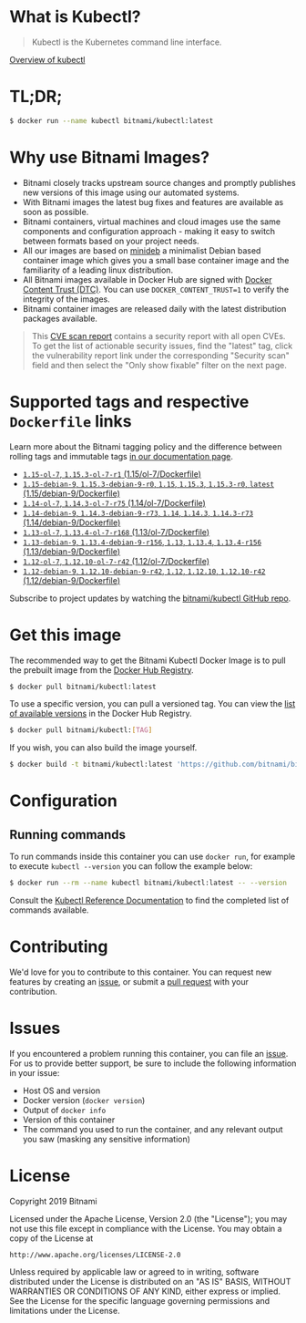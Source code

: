 
# What is Kubectl?

> Kubectl is the Kubernetes command line interface.

[Overview of kubectl](https://kubernetes.io/docs/reference/kubectl/overview/)

# TL;DR;

```bash
$ docker run --name kubectl bitnami/kubectl:latest
```

# Why use Bitnami Images?

* Bitnami closely tracks upstream source changes and promptly publishes new versions of this image using our automated systems.
* With Bitnami images the latest bug fixes and features are available as soon as possible.
* Bitnami containers, virtual machines and cloud images use the same components and configuration approach - making it easy to switch between formats based on your project needs.
* All our images are based on [minideb](https://github.com/bitnami/minideb) a minimalist Debian based container image which gives you a small base container image and the familiarity of a leading linux distribution.
* All Bitnami images available in Docker Hub are signed with [Docker Content Trust (DTC)](https://docs.docker.com/engine/security/trust/content_trust/). You can use `DOCKER_CONTENT_TRUST=1` to verify the integrity of the images.
* Bitnami container images are released daily with the latest distribution packages available.


> This [CVE scan report](https://quay.io/repository/bitnami/kubectl?tab=tags) contains a security report with all open CVEs. To get the list of actionable security issues, find the "latest" tag, click the vulnerability report link under the corresponding "Security scan" field and then select the "Only show fixable" filter on the next page.

# Supported tags and respective `Dockerfile` links

Learn more about the Bitnami tagging policy and the difference between rolling tags and immutable tags [in our documentation page](https://docs.bitnami.com/containers/how-to/understand-rolling-tags-containers/).


* [`1.15-ol-7`, `1.15.3-ol-7-r1` (1.15/ol-7/Dockerfile)](https://github.com/bitnami/bitnami-docker-kubectl/blob/1.15.3-ol-7-r1/1.15/ol-7/Dockerfile)
* [`1.15-debian-9`, `1.15.3-debian-9-r0`, `1.15`, `1.15.3`, `1.15.3-r0`, `latest` (1.15/debian-9/Dockerfile)](https://github.com/bitnami/bitnami-docker-kubectl/blob/1.15.3-debian-9-r0/1.15/debian-9/Dockerfile)
* [`1.14-ol-7`, `1.14.3-ol-7-r75` (1.14/ol-7/Dockerfile)](https://github.com/bitnami/bitnami-docker-kubectl/blob/1.14.3-ol-7-r75/1.14/ol-7/Dockerfile)
* [`1.14-debian-9`, `1.14.3-debian-9-r73`, `1.14`, `1.14.3`, `1.14.3-r73` (1.14/debian-9/Dockerfile)](https://github.com/bitnami/bitnami-docker-kubectl/blob/1.14.3-debian-9-r73/1.14/debian-9/Dockerfile)
* [`1.13-ol-7`, `1.13.4-ol-7-r168` (1.13/ol-7/Dockerfile)](https://github.com/bitnami/bitnami-docker-kubectl/blob/1.13.4-ol-7-r168/1.13/ol-7/Dockerfile)
* [`1.13-debian-9`, `1.13.4-debian-9-r156`, `1.13`, `1.13.4`, `1.13.4-r156` (1.13/debian-9/Dockerfile)](https://github.com/bitnami/bitnami-docker-kubectl/blob/1.13.4-debian-9-r156/1.13/debian-9/Dockerfile)
* [`1.12-ol-7`, `1.12.10-ol-7-r42` (1.12/ol-7/Dockerfile)](https://github.com/bitnami/bitnami-docker-kubectl/blob/1.12.10-ol-7-r42/1.12/ol-7/Dockerfile)
* [`1.12-debian-9`, `1.12.10-debian-9-r42`, `1.12`, `1.12.10`, `1.12.10-r42` (1.12/debian-9/Dockerfile)](https://github.com/bitnami/bitnami-docker-kubectl/blob/1.12.10-debian-9-r42/1.12/debian-9/Dockerfile)

Subscribe to project updates by watching the [bitnami/kubectl GitHub repo](https://github.com/bitnami/bitnami-docker-kubectl).

# Get this image

The recommended way to get the Bitnami Kubectl Docker Image is to pull the prebuilt image from the [Docker Hub Registry](https://hub.docker.com/r/bitnami/kubectl).

```bash
$ docker pull bitnami/kubectl:latest
```

To use a specific version, you can pull a versioned tag. You can view the [list of available versions](https://hub.docker.com/r/bitnami/kubectl/tags/) in the Docker Hub Registry.

```bash
$ docker pull bitnami/kubectl:[TAG]
```

If you wish, you can also build the image yourself.

```bash
$ docker build -t bitnami/kubectl:latest 'https://github.com/bitnami/bitnami-docker-kubectl.git#master:1.15/debian-9'
```

# Configuration

## Running commands

To run commands inside this container you can use `docker run`, for example to execute `kubectl --version` you can follow the example below:

```bash
$ docker run --rm --name kubectl bitnami/kubectl:latest -- --version
```

Consult the [Kubectl Reference Documentation](https://kubernetes.io/docs/reference/generated/kubectl/kubectl-commands) to find the completed list of commands available.

# Contributing

We'd love for you to contribute to this container. You can request new features by creating an [issue](https://github.com/bitnami/bitnami-docker-kubectl/issues), or submit a [pull request](https://github.com/bitnami/bitnami-docker-kubectl/pulls) with your contribution.

# Issues

If you encountered a problem running this container, you can file an [issue](https://github.com/bitnami/bitnami-docker-kubectl/issues). For us to provide better support, be sure to include the following information in your issue:

- Host OS and version
- Docker version (`docker version`)
- Output of `docker info`
- Version of this container
- The command you used to run the container, and any relevant output you saw (masking any sensitive information)

# License

Copyright 2019 Bitnami

Licensed under the Apache License, Version 2.0 (the "License");
you may not use this file except in compliance with the License.
You may obtain a copy of the License at

    http://www.apache.org/licenses/LICENSE-2.0

Unless required by applicable law or agreed to in writing, software
distributed under the License is distributed on an "AS IS" BASIS,
WITHOUT WARRANTIES OR CONDITIONS OF ANY KIND, either express or implied.
See the License for the specific language governing permissions and
limitations under the License.
